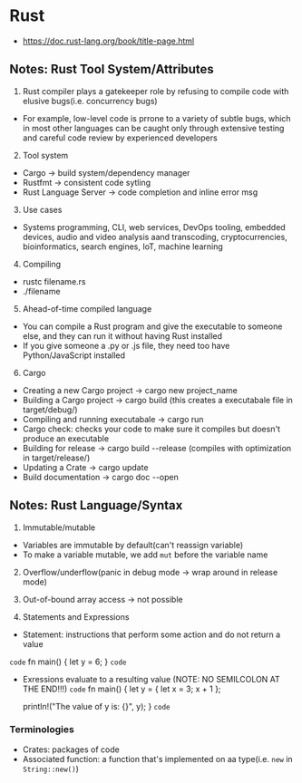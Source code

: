 # Rust
- https://doc.rust-lang.org/book/title-page.html

## Notes: Rust Tool System/Attributes
1. Rust compiler plays a gatekeeper role by refusing to compile code with elusive bugs(i.e. concurrency bugs)
- For example, low-level code is prrone to a variety of subtle bugs, which in most other languages can be caught only through extensive testing and careful code review by experienced developers

2. Tool system
- Cargo -> build system/dependency manager
- Rustfmt -> consistent code sytling
- Rust Language Server -> code completion and inline error msg

3. Use cases
- Systems programming, CLI, web services, DevOps tooling, embedded devices, audio and video analysis aand transcoding, cryptocurrencies, bioinformatics, search engines, IoT, machine learning

4. Compiling
- rustc filename.rs
- ./filename

5. Ahead-of-time compiled language
- You can compile a Rust program and give the executable to someone else, and they can run it without having Rust installed
- If you give someone a .py or .js file, they need too have Python/JavaScript installed

6. Cargo
- Creating a new Cargo project -> cargo new project_name
- Building a Cargo project -> cargo build  (this creates a executabale file in target/debug/)
- Compiling and running executabale -> cargo run
- Cargo check: checks your code to make sure it compiles but doesn't produce an executable
- Building for release -> cargo build --release  (compiles with optimization in target/release/)
- Updating a Crate -> cargo update
- Build documentation -> cargo doc --open

## Notes: Rust Language/Syntax
1. Immutable/mutable
- Variables are immutable by default(can't reassign variable)
- To make a variable mutable, we add `mut` before the variable name

2. Overflow/underflow(panic in debug mode -> wrap around in release mode)

3. Out-of-bound array access -> not possible

4. Statements and Expressions
- Statement: instructions that perform some action and do not return a value

`code`
fn main() {
    let y = 6;
}
`code`

- Exressions evaluate to a resulting value (NOTE: NO SEMILCOLON AT THE END!!!)
`code`
fn main() {
    let y = {
        let x = 3;
        x + 1
    };

    println!("The value of y is: {}", y);
}
`code`




### Terminologies
- Crates: packages of code
- Associated function: a function that's implemented on aa type(i.e. `new` in `String::new()`)
